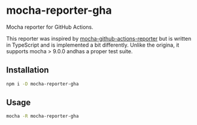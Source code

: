 # mocha-reporter-gha

Mocha reporter for GitHub Actions.

This reporter was inspired by [mocha-github-actions-reporter](https://github.com/daniellockyer/mocha-github-actions-reporter) but is written in TypeScript and is implemented a bit differently. Unlike the origina, it supports mocha > 9.0.0 andhas a proper test suite.

## Installation

```bash
npm i -D mocha-reporter-gha
```

## Usage

```bash
mocha -R mocha-reporter-gha
```

